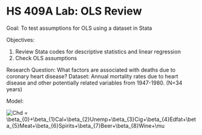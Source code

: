 # HS 409A Lab: OLS Review

Goal: To test assumptions for OLS using a dataset in Stata

Objectives: 
1.	Review Stata codes for descriptive statistics and linear regression
2.	Check OLS assumptions

Research Question: What factors are associated with deaths due to coronary heart disease?
Dataset: Annual mortality rates due to heart disease and other potentially related variables from 1947-1980. (N=34 years)

Model:

<img src="https://latex.codecogs.com/gif.latex?Chd&space;=&space;\beta_{0}&plus;\beta_{1}Cal&plus;\beta_{2}Unemp&plus;\beta_{3}Cig&plus;\beta_{4}Edfat&plus;\beta_{5}Meat&plus;\beta_{6}Spirits&plus;\beta_{7}Beer&plus;\beta_{8}Wine&plus;\mu" title="Chd = \beta_{0}+\beta_{1}Cal+\beta_{2}Unemp+\beta_{3}Cig+\beta_{4}Edfat+\beta_{5}Meat+\beta_{6}Spirits+\beta_{7}Beer+\beta_{8}Wine+\mu" />
